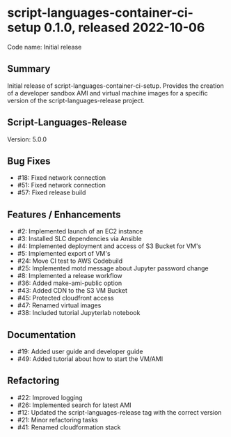 # script-languages-container-ci-setup 0.1.0, released 2022-10-06

Code name: Initial release

## Summary

Initial release of script-languages-container-ci-setup. Provides the creation of a developer sandbox AMI and virtual machine images for a specific version of the script-languages-release project.

## Script-Languages-Release

Version: 5.0.0

## Bug Fixes
 
 - #18: Fixed network connection 
 - #51: Fixed network connection
 - #57: Fixed release build

## Features / Enhancements

 - #2: Implemented launch of an EC2 instance
 - #3: Installed SLC dependencies via Ansible
 - #4: Implemented deployment and access of S3 Bucket for VM's
 - #5: Implemented export of VM's
 - #24: Move CI test to AWS Codebuild
 - #25: Implemented motd message about Jupyter password change
 - #8: Implemented a release workflow
 - #36: Added make-ami-public option
 - #43: Added CDN to the S3 VM Bucket
 - #45: Protected cloudfront access
 - #47: Renamed virtual images 
 - #38: Included tutorial Jupyterlab notebook

## Documentation

 - #19: Added user guide and developer guide
 - #49: Added tutorial about how to start the VM/AMI

## Refactoring

 - #22: Improved logging
 - #26: Implemented search for latest AMI
 - #12: Updated the script-languages-release tag with the correct version
 - #21: Minor refactoring tasks
 - #41: Renamed cloudformation stack